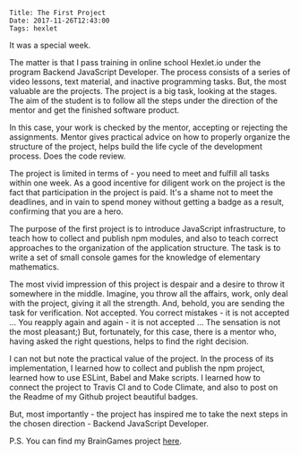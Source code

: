     Title: The First Project
    Date: 2017-11-26T12:43:00
    Tags: hexlet

It was a special week.

The matter is that I pass training in online school Hexlet.io under the program Backend JavaScript Developer. The process consists of a series of video lessons, text material, and inactive programming tasks. But, the most valuable are the projects. The project is a big task, looking at the stages. The aim of the student is to follow all the steps under the direction of the mentor and get the finished software product.
<!-- more -->

In this case, your work is checked by the mentor, accepting or rejecting the assignments. Mentor gives practical advice on how to properly organize the structure of the project, helps build the life cycle of the development process. Does the code review.

The project is limited in terms of - you need to meet and fulfill all tasks within one week. As a good incentive for diligent work on the project is the fact that participation in the project is paid. It's a shame not to meet the deadlines, and in vain to spend money without getting a badge as a result, confirming that you are a hero.

The purpose of the first project is to introduce JavaScript infrastructure, to teach how to collect and publish npm modules, and also to teach correct approaches to the organization of the application structure. The task is to write a set of small console games for the knowledge of elementary mathematics.

The most vivid impression of this project is despair and a desire to throw it somewhere in the middle. Imagine, you throw all the affairs, work, only deal with the project, giving it all the strength. And, behold, you are sending the task for verification. Not accepted. You correct mistakes - it is not accepted ... You reapply again and again - it is not accepted ... The sensation is not the most pleasant;) But, fortunately, for this case, there is a mentor who, having asked the right questions, helps to find the right decision.


I can not but note the practical value of the project. In the process of its implementation, I learned how to collect and publish the npm project, learned how to use ESLint, Babel and Make scripts. I learned how to connect the project to Travis CI and to Code Climate, and also to post on the Readme of my Github project beautiful badges.

But, most importantly - the project has inspired me to take the next steps in the chosen direction - Backend JavaScript Developer.

P.S. You can find my BrainGames project [here][brain-games].

[brain-games]: https://github.com/bayborodin/project-lvl1-s168